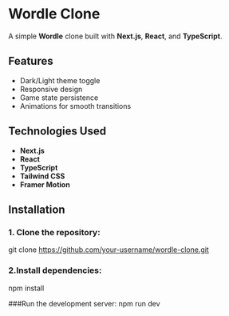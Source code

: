 # Wordle Clone

A simple **Wordle** clone built with **Next.js**, **React**, and **TypeScript**.

## Features
- Dark/Light theme toggle
- Responsive design
- Game state persistence
- Animations for smooth transitions

## Technologies Used
- **Next.js** 
- **React** 
- **TypeScript**
- **Tailwind CSS**
- **Framer Motion**



## Installation

### 1. Clone the repository:

git clone https://github.com/your-username/wordle-clone.git

### 2.Install dependencies:
npm install

###Run the development server:
npm run dev
